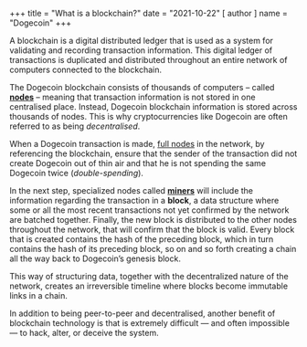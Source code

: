 +++
title = "What is a blockchain?"
date = "2021-10-22"
[ author ]
  name = "Dogecoin"
+++

A blockchain is a digital distributed ledger that is used as a system for validating and recording transaction information. This digital ledger of transactions is duplicated and distributed throughout an entire network of computers connected to the blockchain.  

The Dogecoin blockchain consists of thousands of computers – called [**nodes**](/dogepedia/articles/what-is-a-node) – meaning that transaction information is not stored in one centralised place. Instead, Dogecoin blockchain information is stored across thousands of nodes. This is why cryptocurrencies like Dogecoin are often referred to as being *decentralised*. 

When a Dogecoin transaction is made, [full nodes](/dogepedia/articles/what-is-a-node#full-nodes) in the network, by referencing the blockchain, ensure that the sender of the transaction did not create Dogecoin out of thin air and that he is not spending the same Dogecoin twice (*double-spending*). 

In the next step, specialized nodes called [**miners**](/dogepedia/articles/what-is-a-miner) will include the information regarding the transaction in a **block**, a data structure where some or all the most recent transactions not yet confirmed by the network are batched together. Finally, the new block is distributed to the other nodes throughout the network, that will confirm that the block is valid. Every block that is created contains the hash of the preceding block, which in turn contains the hash of its preceding block, so on and so forth creating a chain all the way back to Dogecoin’s genesis block.

This way of structuring data, together with the decentralized nature of the network, creates an irreversible timeline where blocks become immutable links in a chain.  

In addition to being peer-to-peer and decentralised, another benefit of blockchain technology is that is extremely difficult — and often impossible — to hack, alter, or deceive the system. 